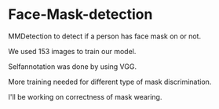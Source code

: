 # Face-Mask-detection
MMDetection to detect if a person has face mask on or not.

We used 153 images to train our model.

Selfannotation was done by using VGG.

More training needed for different type of mask discrimination.

I'll be working on correctness of mask wearing.

